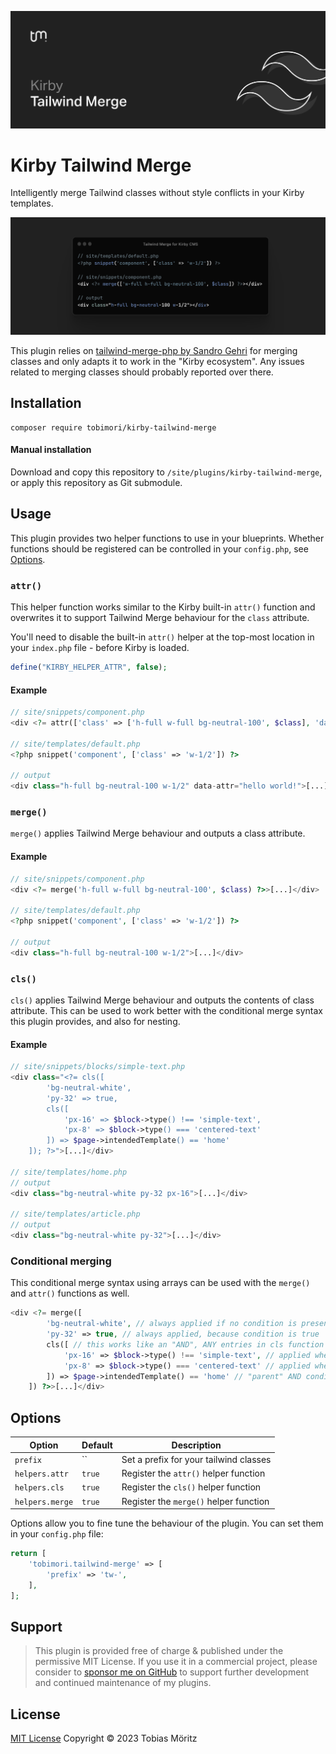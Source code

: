 ![Kirby Tailwind Merge Banner](.github/banner.png)

# Kirby Tailwind Merge

Intelligently merge Tailwind classes without style conflicts in your Kirby templates.

![Example for Tailwind Merge](.github/example.png)

This plugin relies on [tailwind-merge-php by Sandro Gehri](https://github.com/gehrisandro/tailwind-merge-php) for merging classes and only adapts it to work in the "Kirby ecosystem". Any issues related to merging classes should probably reported over there.

## Installation

```
composer require tobimori/kirby-tailwind-merge
```

#### Manual installation

Download and copy this repository to `/site/plugins/kirby-tailwind-merge`, or apply this repository as Git submodule.

## Usage

This plugin provides two helper functions to use in your blueprints. Whether functions should be registered can be controlled in your `config.php`, see [Options](#options).

### `attr()`

This helper function works similar to the Kirby built-in `attr()` function and overwrites it to support Tailwind Merge behaviour for the `class` attribute.

You'll need to disable the built-in `attr()` helper at the top-most location in your `index.php` file - before Kirby is loaded.

```php
define("KIRBY_HELPER_ATTR", false);
```

#### Example

```php
// site/snippets/component.php
<div <?= attr(['class' => ['h-full w-full bg-neutral-100', $class], 'data-attr' => 'hello world!']) ?>>[...]</div>

// site/templates/default.php
<?php snippet('component', ['class' => 'w-1/2']) ?>

// output
<div class="h-full bg-neutral-100 w-1/2" data-attr="hello world!">[...]</div>
```

### `merge()`

`merge()` applies Tailwind Merge behaviour and outputs a class attribute.

#### Example

```php
// site/snippets/component.php
<div <?= merge('h-full w-full bg-neutral-100', $class) ?>>[...]</div>

// site/templates/default.php
<?php snippet('component', ['class' => 'w-1/2']) ?>

// output
<div class="h-full bg-neutral-100 w-1/2">[...]</div>
```

### `cls()`

`cls()` applies Tailwind Merge behaviour and outputs the contents of class attribute. This can be used to work better with the conditional merge syntax this plugin provides, and also for nesting.

#### Example

```php
// site/snippets/blocks/simple-text.php
<div class="<?= cls([
        'bg-neutral-white',
        'py-32' => true,
        cls([
            'px-16' => $block->type() !== 'simple-text',
            'px-8' => $block->type() === 'centered-text'
        ]) => $page->intendedTemplate() == 'home'
    ]); ?>">[...]</div>

// site/templates/home.php
// output
<div class="bg-neutral-white py-32 px-16">[...]</div>

// site/templates/article.php
// output
<div class="bg-neutral-white py-32">[...]</div>
```

### Conditional merging

This conditional merge syntax using arrays can be used with the `merge()` and `attr()` functions as well.

```php
<div <?= merge([
        'bg-neutral-white', // always applied if no condition is present
        'py-32' => true, // always applied, because condition is true
        cls([ // this works like an "AND", ANY entries in cls function will only be applied if the condition is true, this results in...
            'px-16' => $block->type() !== 'simple-text', // applied when block type is not 'simple-text', but intendedTemplate is 'home'
            'px-8' => $block->type() === 'centered-text' // applied when block type is 'centered-text' and intendedTemplate is 'home', also replaces 'px-16' from above
        ]) => $page->intendedTemplate() == 'home' // "parent" AND condition
    ]) ?>>[...]</div>
```

## Options

| Option          | Default | Description                            |
| --------------- | ------- | -------------------------------------- |
| `prefix`        | ``      | Set a prefix for your tailwind classes |
| `helpers.attr`  | `true`  | Register the `attr()` helper function  |
| `helpers.cls`   | `true`  | Register the `cls()` helper function   |
| `helpers.merge` | `true`  | Register the `merge()` helper function |

Options allow you to fine tune the behaviour of the plugin. You can set them in your `config.php` file:

```php
return [
    'tobimori.tailwind-merge' => [
        'prefix' => 'tw-',
    ],
];
```

## Support

> This plugin is provided free of charge & published under the permissive MIT License. If you use it in a commercial project, please consider to [sponsor me on GitHub](https://github.com/sponsors/tobimori) to support further development and continued maintenance of my plugins.

## License

[MIT License](./LICENSE)
Copyright © 2023 Tobias Möritz
